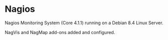 # Nagios

Nagios Monitoring System (Core 4.1.1) running on a Debian 8.4 Linux Server.

NagVis and NagMap add-ons added and configured.
